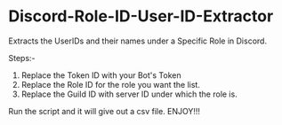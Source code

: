 # Discord-Role-ID-User-ID-Extractor
Extracts the UserIDs and their names under a Specific Role in Discord.

Steps:-

1. Replace the Token ID with your Bot's Token
2. Replace the Role ID for the role you want the list.
3. Replace the Guild ID with server ID under which the role is.

Run the script and it will give out a csv file.
ENJOY!!!
